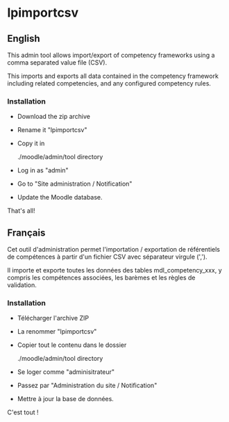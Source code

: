 lpimportcsv
===========

## English

This admin tool allows import/export of competency frameworks using a
comma separated value file (CSV).

This imports and exports all data contained in the competency
framework including related competencies, and any configured
competency rules.

### Installation

* Download the zip archive
* Rename it  "lpimportcsv"
* Copy it in

	./moodle/admin/tool directory

* Log in as "admin"
* Go to "Site administration / Notification"
* Update the Moodle database.

That's all!

## Français

Cet outil d'administration permet l'importation / exportation de référentiels de compétences à partir d'un fichier CSV avec séparateur virgule (',').

Il importe et exporte toutes les données des tables mdl_competency_xxx, y compris
les compétences associées, les barèmes et les règles de validation.

### Installation

* Télécharger l'archive ZIP
* La renommer "lpimportcsv"
* Copier tout le contenu dans le dossier

	./moodle/admin/tool directory

* Se loger comme "adminisitrateur"
* Passez par "Administration du site / Notification"
* Mettre à jour la base de données.

C'est tout !
